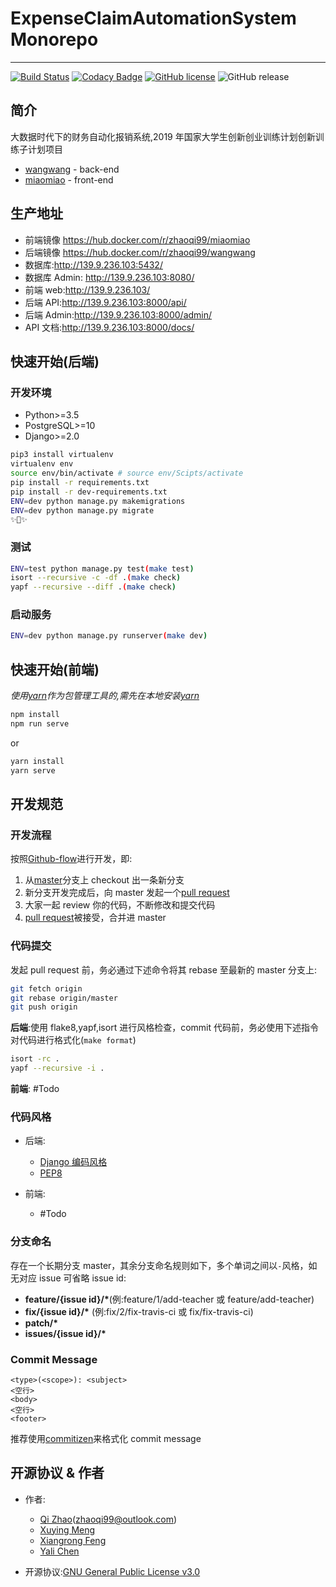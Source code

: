 # ExpenseClaimAutomationSystem Monorepo

---

[![Build Status](https://www.travis-ci.com/snnucs/ExpenseClaimAutomationSystem.svg?branch=master)](https://www.travis-ci.com/snnucs/ExpenseClaimAutomationSystem)
[![Codacy Badge](https://api.codacy.com/project/badge/Grade/919045824a9b4c4681756b0a46664e9b)](https://app.codacy.com/app/ZhaoQi99/ExpenseClaimAutomationSystem?utm_source=github.com&utm_medium=referral&utm_content=snnucs/ExpenseClaimAutomationSystem&utm_campaign=Badge_Grade_Dashboard)
[![GitHub license](https://img.shields.io/github/license/snnucs/ExpenseClaimAutomationSystem.svg)](https://github.com/snnucs/ExpenseClaimAutomationSystem/blob/master/LICENSE)
![GitHub release](https://img.shields.io/github/release/snnucs/ExpenseClaimAutomationSystem.svg?style=plastic)

## 简介

大数据时代下的财务自动化报销系统,2019 年国家大学生创新创业训练计划创新训练子计划项目

- [wangwang](./wangwang) - back-end
- [miaomiao](./miaomiao) - front-end

## 生产地址

- 前端镜像 https://hub.docker.com/r/zhaoqi99/miaomiao
- 后端镜像 https://hub.docker.com/r/zhaoqi99/wangwang
- 数据库:http://139.9.236.103:5432/
- 数据库 Admin: http://139.9.236.103:8080/
- 前端 web:http://139.9.236.103/
- 后端 API:http://139.9.236.103:8000/api/
- 后端 Admin:http://139.9.236.103:8000/admin/
- API 文档:http://139.9.236.103:8000/docs/

## 快速开始(后端)

### 开发环境

- Python>=3.5
- PostgreSQL>=10
- Django>=2.0

```bash
pip3 install virtualenv
virtualenv env
source env/bin/activate # source env/Scipts/activate
pip install -r requirements.txt
pip install -r dev-requirements.txt
ENV=dev python manage.py makemigrations
ENV=dev python manage.py migrate
✨🍰✨
```

### 测试

```bash
ENV=test python manage.py test(make test)
isort --recursive -c -df .(make check)
yapf --recursive --diff .(make check)
```

### 启动服务

```bash
ENV=dev python manage.py runserver(make dev)
```

## 快速开始(前端)

_使用[yarn](https://yarnpkg.com/zh-Hans/)作为包管理工具的,需先在本地安装[yarn](https://yarnpkg.com/zh-Hans/)_

```bash
npm install
npm run serve
```

or

```bash
yarn install
yarn serve
```

## 开发规范

### 开发流程

按照[Github-flow](https://guides.github.com/introduction/flow/index.html)进行开发，即:

1. 从[master](https://github.com/snnucs/ExpenseClaimAutomationSystem/tree/master)分支上 checkout 出一条新分支
2. 新分支开发完成后，向 master 发起一个[pull request](https://help.github.com/articles/using-pull-requests/)
3. 大家一起 review 你的代码，不断修改和提交代码
4. [pull request](https://help.github.com/articles/using-pull-requests/)被接受，合并进 master

### 代码提交

发起 pull request 前，务必通过下述命令将其 rebase 至最新的 master 分支上:

```bash
git fetch origin
git rebase origin/master
git push origin
```

**后端**:使用 flake8,yapf,isort 进行风格检查，commit 代码前，务必使用下述指令对代码进行格式化(`make format`)

```bash
isort -rc .
yapf --recursive -i .
```

**前端**: #Todo

### 代码风格

- 后端:

  - [Django 编码风格](https://docs.djangoproject.com/zh-hans/2.2/internals/contributing/writing-code/coding-style/)
  - [PEP8](https://www.python.org/dev/peps/pep-0008/)

- 前端:
  - #Todo

### 分支命名

存在一个长期分支 master，其余分支命名规则如下，多个单词之间以`-`风格，如无对应 issue 可省略 issue id:

- **feature/{issue id}/\***(例:feature/1/add-teacher 或 feature/add-teacher)
- **fix/{issue id}/\*** (例:fix/2/fix-travis-ci 或 fix/fix-travis-ci)
- **patch/\***
- **issues/{issue id}/\***

### Commit Message

```
<type>(<scope>): <subject>
<空行>
<body>
<空行>
<footer>
```

推荐使用[commitizen](https://github.com/commitizen/cz-cli)来格式化 commit message

## 开源协议 & 作者

- 作者:

  - [Qi Zhao]()([zhaoqi99@outlook.com](mailto:zhaoqi99@outlook.com))
  - [Xuying Meng](https://github.com/Icey116)
  - [Xiangrong Feng](https://github.com/FengXiangrong) 
  - [Yali Chen](https://github.com/cylhappy)

- 开源协议:[GNU General Public License v3.0](https://github.com/snnucs/ExpenseClaimAutomationSystem/blob/master/LICENSE)

